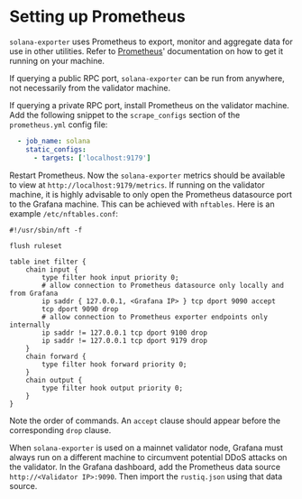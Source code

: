 # Setting up Prometheus

`solana-exporter` uses Prometheus to export, monitor and aggregate data for use in other utilities. Refer to
[Prometheus](https://prometheus.io/)' documentation on how to get it running on your machine.

If querying a public RPC port, `solana-exporter` can be run from anywhere, not necessarily from the
validator machine.

If querying a private RPC port, install Prometheus on the validator machine. Add
the following snippet to the `scrape_configs` section of the `prometheus.yml` config file:

```yaml
  - job_name: solana
    static_configs:
      - targets: ['localhost:9179']
```

Restart Prometheus. Now the `solana-exporter` metrics should be available to view at
`http://localhost:9179/metrics`. If running on the validator machine, it is highly advisable to only
open the Prometheus datasource port to the Grafana machine. This can be achieved with `nftables`. Here is
an example `/etc/nftables.conf`:

```
#!/usr/sbin/nft -f

flush ruleset

table inet filter {
    chain input {
        type filter hook input priority 0;
        # allow connection to Prometheus datasource only locally and from Grafana
        ip saddr { 127.0.0.1, <Grafana IP> } tcp dport 9090 accept
        tcp dport 9090 drop
        # allow connection to Prometheus exporter endpoints only internally
        ip saddr != 127.0.0.1 tcp dport 9100 drop
        ip saddr != 127.0.0.1 tcp dport 9179 drop
    }
    chain forward {
        type filter hook forward priority 0;
    }
    chain output {
        type filter hook output priority 0;
    }
}
```

Note the order of commands. An `accept` clause should appear before the corresponding `drop` clause.

When `solana-exporter` is used on a mainnet validator node, Grafana must always run on a different
machine to circumvent potential DDoS attacks on the validator. In the Grafana dashboard, add the
Prometheus data source `http://<Validator IP>:9090`. Then import the `rustiq.json` using that data source.
